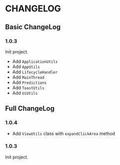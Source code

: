 # CHANGELOG


## Basic ChangeLog

### 1.0.3

Init project.

- Add `ApplicationUtils`
- Add `AppUtils`
- Add `LifecycleHandler`
- Add `MainThread`
- Add `Predictions`
- Add `ToastUtils`
- Add `UiUtils`


## Full ChangeLog

### 1.0.4

- Add `ViewUtils` class with `expandClickArea` method


### 1.0.3

Init project.
